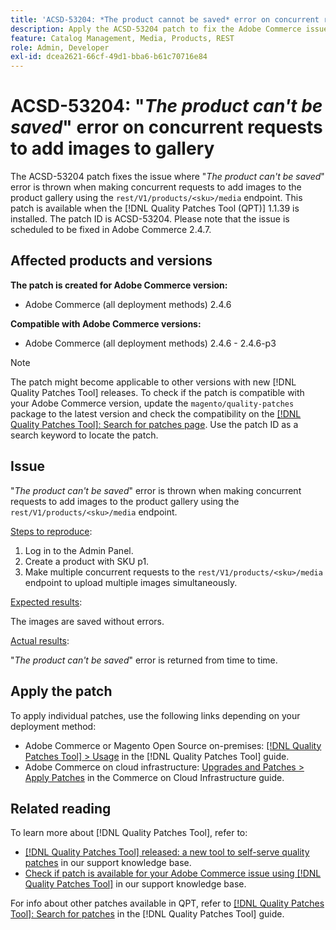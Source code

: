 ```yaml
---
title: 'ACSD-53204: *The product cannot be saved* error on concurrent requests to add images to gallery'
description: Apply the ACSD-53204 patch to fix the Adobe Commerce issue where *The product can't be saved* error is thrown when making concurrent requests to add images to the product gallery using the rest/V1/products/&lt;sku&gt;/media endpoint.
feature: Catalog Management, Media, Products, REST
role: Admin, Developer
exl-id: dcea2621-66cf-49d1-bba6-b61c70716e84
---
```

# ACSD-53204: "*The product can't be saved*" error on concurrent requests to add images to gallery

The ACSD-53204 patch fixes the issue where "*The product can't be saved*" error is thrown when making concurrent requests to add images to the product gallery using the `rest/V1/products/<sku>/media` endpoint. This patch is available when the [!DNL Quality Patches Tool (QPT)] 1.1.39 is installed. The patch ID is ACSD-53204. Please note that the issue is scheduled to be fixed in Adobe Commerce 2.4.7.

## Affected products and versions

**The patch is created for Adobe Commerce version:**

* Adobe Commerce (all deployment methods) 2.4.6

**Compatible with Adobe Commerce versions:**

* Adobe Commerce (all deployment methods) 2.4.6 - 2.4.6-p3

>[!NOTE]
>
>The patch might become applicable to other versions with new [!DNL Quality Patches Tool] releases. To check if the patch is compatible with your Adobe Commerce version, update the `magento/quality-patches` package to the latest version and check the compatibility on the [[!DNL Quality Patches Tool]: Search for patches page](https://experienceleague.adobe.com/tools/commerce-quality-patches/index.html). Use the patch ID as a search keyword to locate the patch.

## Issue

"*The product can't be saved*" error is thrown when making concurrent requests to add images to the product gallery using the `rest/V1/products/<sku>/media` endpoint.

<u>Steps to reproduce</u>:

1. Log in to the Admin Panel.
1. Create a product with SKU p1.
1. Make multiple concurrent requests to the `rest/V1/products/<sku>/media` endpoint to upload multiple images simultaneously.

<u>Expected results</u>:

The images are saved without errors.

<u>Actual results</u>:

"*The product can't be saved*" error is returned from time to time.

## Apply the patch

To apply individual patches, use the following links depending on your deployment method:

* Adobe Commerce or Magento Open Source on-premises: [[!DNL Quality Patches Tool] > Usage](https://experienceleague.adobe.com/docs/commerce-operations/tools/quality-patches-tool/usage.html) in the [!DNL Quality Patches Tool] guide.
* Adobe Commerce on cloud infrastructure: [Upgrades and Patches > Apply Patches](https://experienceleague.adobe.com/docs/commerce-cloud-service/user-guide/develop/upgrade/apply-patches.html) in the Commerce on Cloud Infrastructure guide.

## Related reading

To learn more about [!DNL Quality Patches Tool], refer to:

* [[!DNL Quality Patches Tool] released: a new tool to self-serve quality patches](/help/announcements/adobe-commerce-announcements/magento-quality-patches-released-new-tool-to-self-serve-quality-patches.md) in our support knowledge base.
* [Check if patch is available for your Adobe Commerce issue using [!DNL Quality Patches Tool]](/help/support-tools/patches-available-in-qpt-tool/check-patch-for-magento-issue-with-magento-quality-patches.md) in our support knowledge base.

For info about other patches available in QPT, refer to [[!DNL Quality Patches Tool]: Search for patches](https://experienceleague.adobe.com/tools/commerce-quality-patches/index.html) in the [!DNL Quality Patches Tool] guide.
